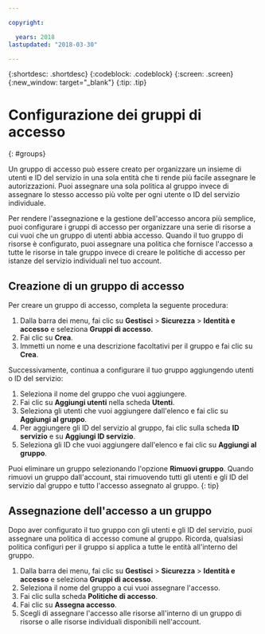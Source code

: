 ```yaml
---

copyright:

  years: 2018
lastupdated: "2018-03-30"

---
```


{:shortdesc: .shortdesc}
{:codeblock: .codeblock}
{:screen: .screen}
{:new_window: target="_blank"}
{:tip: .tip}


# Configurazione dei gruppi di accesso 
{: #groups}

Un gruppo di accesso può essere creato per organizzare un insieme di utenti e ID del servizio in una sola entità che ti rende più facile assegnare le autorizzazioni. Puoi assegnare una sola politica al gruppo invece di assegnare lo stesso accesso più volte per ogni utente o ID del servizio individuale.

Per rendere l'assegnazione e la gestione dell'accesso ancora più semplice, puoi configurare i gruppi di accesso per organizzare una serie di risorse a cui vuoi che un gruppo di utenti abbia accesso. Quando il tuo gruppo di risorse è configurato, puoi assegnare una politica che fornisce l'accesso a tutte le risorse in tale gruppo invece di creare le politiche di accesso per istanze del servizio individuali nel tuo account.   

## Creazione di un gruppo di accesso

Per creare un gruppo di accesso, completa la seguente procedura: 

1. Dalla barra dei menu, fai clic su **Gestisci** &gt; **Sicurezza** &gt; **Identità e accesso** e seleziona **Gruppi di accesso**.
2. Fai clic su **Crea**.
3. Immetti un nome e una descrizione facoltativi per il gruppo e fai clic su **Crea**. 

Successivamente, continua a configurare il tuo gruppo aggiungendo utenti o ID del servizio: 

1. Seleziona il nome del gruppo che vuoi aggiungere. 
2. Fai clic su **Aggiungi utenti** nella scheda **Utenti**. 
3. Seleziona gli utenti che vuoi aggiungere dall'elenco e fai clic su **Aggiungi al gruppo**. 
4. Per aggiungere gli ID del servizio al gruppo, fai clic sulla scheda **ID servizio** e su **Aggiungi ID servizio**. 
5. Seleziona gli ID che vuoi aggiungere dall'elenco e fai clic su **Aggiungi al gruppo**. 

Puoi eliminare un gruppo selezionando l'opzione **Rimuovi gruppo**. Quando rimuovi un gruppo dall'account, stai rimuovendo tutti gli utenti e gli ID del servizio dal gruppo e tutto l'accesso assegnato al gruppo.
{: tip}


## Assegnazione dell'accesso a un gruppo 

Dopo aver configurato il tuo gruppo con gli utenti e gli ID del servizio, puoi assegnare una politica di accesso comune al gruppo. Ricorda, qualsiasi politica configuri per il gruppo si applica a tutte le entità all'interno del gruppo. 

1. Dalla barra dei menu, fai clic su **Gestisci** &gt; **Sicurezza** &gt; **Identità e accesso** e seleziona **Gruppi di accesso**.
2. Seleziona il nome del gruppo a cui vuoi assegnare l'accesso.  
3. Fai clic sulla scheda **Politiche di accesso**.
4. Fai clic su **Assegna accesso**. 
5. Scegli di assegnare l'accesso alle risorse all'interno di un gruppo di risorse o alle risorse individuali disponibili nell'account. 
